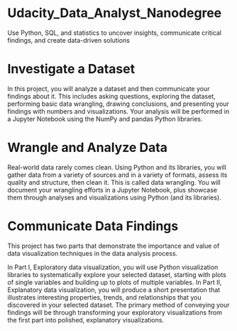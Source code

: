 # Udacity_Data_Analyst_Nanodegree
Use Python, SQL, and statistics to uncover insights, communicate critical findings, and create data-driven solutions

# Investigate a Dataset
In this project, you will analyze a dataset and then communicate your findings about it. This includes asking questions, exploring the dataset, performing basic data wrangling, drawing conclusions, and presenting your findings with numbers and visualizations. Your analysis will be performed in a Jupyter Notebook using the NumPy and pandas Python libraries.

# Wrangle and Analyze Data
Real-world data rarely comes clean. Using Python and its libraries, you will gather data from a variety of sources and in a variety of formats, assess its quality and structure, then clean it. This is called data wrangling. You will document your wrangling efforts in a Jupyter Notebook, plus showcase them through analyses and visualizations using Python (and its libraries).

# Communicate Data Findings
This project has two parts that demonstrate the importance and value of data visualization techniques in the data analysis process.

In Part I, Exploratory data visualization, you will use Python visualization libraries to systematically explore your selected dataset, starting with plots of single variables and building up to plots of multiple variables.
In Part II, Explanatory data visualization, you will produce a short presentation that illustrates interesting properties, trends, and relationships that you discovered in your selected dataset. The primary method of conveying your findings will be through transforming your exploratory visualizations from the first part into polished, explanatory visualizations.
